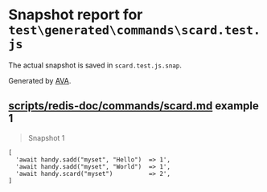 # Snapshot report for `test\generated\commands\scard.test.js`

The actual snapshot is saved in `scard.test.js.snap`.

Generated by [AVA](https://ava.li).

## [scripts/redis-doc/commands/scard.md](../../../../scripts/redis-doc/commands/scard.md) example 1

> Snapshot 1

    [
      'await handy.sadd("myset", "Hello")  => 1',
      'await handy.sadd("myset", "World")  => 1',
      'await handy.scard("myset")          => 2',
    ]
